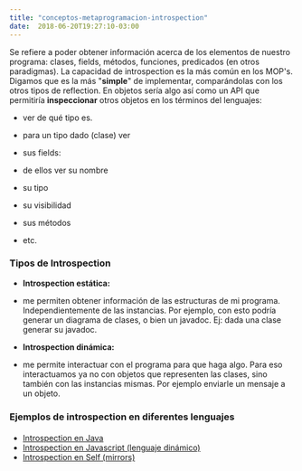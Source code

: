 ```yaml
---
title: "conceptos-metaprogramacion-introspection"
date:  2018-06-20T19:27:10-03:00
---
```



Se refiere a poder obtener información acerca de los elementos de nuestro programa: clases, fields, métodos, funciones, predicados (en otros paradigmas).
La capacidad de introspection es la más común en los MOP's. Digamos que es la más "**simple**" de implementar, comparándolas con los otros tipos de reflection.
En objetos sería algo así como un API que permitiría **inspeccionar** otros objetos en los términos del lenguajes:

* ver de qué tipo es.
* para un tipo dado (clase) ver

 * sus fields: 

  * de ellos ver su nombre
  * su tipo
  * su visibilidad
 * sus métodos
* etc.


### Tipos de Introspection


* **Introspection estática:**


 * me permiten obtener información de las estructuras de mi programa. Independientemente de las instancias. Por ejemplo, con esto podría generar un diagrama de clases, o bien un javadoc. Ej: dada una clase generar su javadoc.
* **Introspection dinámica:**


 * me permite interactuar con el programa para que haga algo. Para eso interactuamos ya no con objetos que representen las clases, sino también con las instancias mismas. Por ejemplo enviarle un mensaje a un objeto.

### Ejemplos de introspection en diferentes lenguajes

#### 
* [Introspection en Java](../conceptos-metaprogramacion-introspection-introspection-en-java)
* [Introspection en Javascript (lenguaje dinámico)](../conceptos-metaprogramacion-introspection-introspection-en-javascript)
* [Introspection en Self (mirrors)](../conceptos-metaprogramacion-introspection-introspection-en-self)




### 